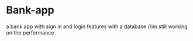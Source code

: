 # Bank-app
a bank app with sign in and login features with a database
//im still working on the performance
